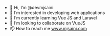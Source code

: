 - 👋 Hi, I’m @devmjsaini
- 👀 I’m interested in developing web applications 
- 🌱 I’m currently learning Vue JS and Laravel
- 💞️ I’m looking to collaborate on VueJS
- 📫 How to reach me www.mjsaini.com

<!---
devmjsaini/devmjsaini is a ✨ special ✨ repository because its `README.md` (this file) appears on your GitHub profile.
You can click the Preview link to take a look at your changes.
--->
